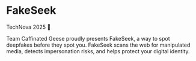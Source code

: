 # FakeSeek
TechNova 2025 🫶

Team Caffinated Geese proudly presents FakeSeek, a way to spot deepfakes before they spot you. FakeSeek scans the web for manipulated media, detects impersonation risks, and helps protect your digital identity.
